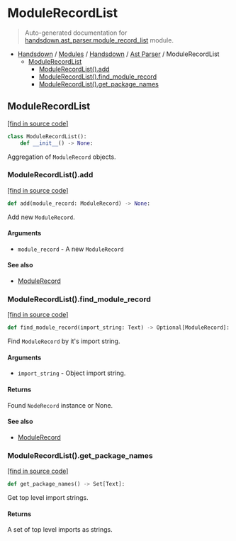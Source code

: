 # ModuleRecordList

> Auto-generated documentation for [handsdown.ast_parser.module_record_list](https://github.com/vemel/handsdown/blob/master/handsdown/ast_parser/module_record_list.py) module.

- [Handsdown](../../README.md#-handsdown---python-documentation-generator) / [Modules](../../MODULES.md#modules) / [Handsdown](../index.md#handsdown) / [Ast Parser](index.md#ast-parser) / ModuleRecordList
    - [ModuleRecordList](#modulerecordlist)
        - [ModuleRecordList().add](#modulerecordlistadd)
        - [ModuleRecordList().find_module_record](#modulerecordlistfind_module_record)
        - [ModuleRecordList().get_package_names](#modulerecordlistget_package_names)

## ModuleRecordList

[[find in source code]](https://github.com/vemel/handsdown/blob/master/handsdown/ast_parser/module_record_list.py#L12)

```python
class ModuleRecordList():
    def __init__() -> None:
```

Aggregation of `ModuleRecord` objects.

### ModuleRecordList().add

[[find in source code]](https://github.com/vemel/handsdown/blob/master/handsdown/ast_parser/module_record_list.py#L66)

```python
def add(module_record: ModuleRecord) -> None:
```

Add new `ModuleRecord`.

#### Arguments

- `module_record` - A new `ModuleRecord`

#### See also

- [ModuleRecord](node_records/module_record.md#modulerecord)

### ModuleRecordList().find_module_record

[[find in source code]](https://github.com/vemel/handsdown/blob/master/handsdown/ast_parser/module_record_list.py#L23)

```python
def find_module_record(import_string: Text) -> Optional[ModuleRecord]:
```

Find `ModuleRecord` by it's import string.

#### Arguments

- `import_string` - Object import string.

#### Returns

Found `NodeRecord` instance or None.

#### See also

- [ModuleRecord](node_records/module_record.md#modulerecord)

### ModuleRecordList().get_package_names

[[find in source code]](https://github.com/vemel/handsdown/blob/master/handsdown/ast_parser/module_record_list.py#L56)

```python
def get_package_names() -> Set[Text]:
```

Get top level import strings.

#### Returns

A set of top level imports as strings.
